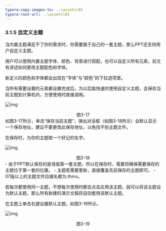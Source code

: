 ```yaml
---
typora-copy-images-to: ..\assets\03
typora-root-url: ..\assets\03
---
```


### 3.1.5  自定义主题

当内置主题满足不了你的需求时，你需要属于自己的一套主题，那么PPT还支持用户自定义主题。

用户可以使用内置主题字体、颜色、背景进行搭配，也可以自定义所有元素，前文有讲述如何更改主题配色和字体。

新定义的颜色和字体都会出现在“字体”与“颜色”的下拉选项里。

当所有需要设置的元素都设置完成后，为以后能快速的使用自定义主题，会保存当前主题到计算机内，方便使用时直接调用。

![img](/image025.jpg)

<center>图3-17</center>
如图3-17所示，单击“保存当前主题”，弹出对话框（如图3-18所示）会默认显示一个保存地址，建议不要更改此保存地址，以免找不到主题文件。

在保存时，为你的主题取一个好记的名字。

![img](/image026.jpg)

<center>图3-18</center>
- 由于PPT默认保存的是母版第一套主题，所以在保存时，需要将确保需要保存的主题位于第一套的位置。
- 主题若需要更新，直接覆盖先前保存的主题即可。
- 07版以上的主题文件后缀名都为.thmx。

若每次都使用同一主题，不想每次使用时都去点击应用该主题，就可以将该主题设为默认主题，那么所有新建的演示文稿将自动套用该默认主题。

在主题上单击右键设置默认主题，如图3-19所示。

![img](/image027.jpg)

<center>图3-19</center>